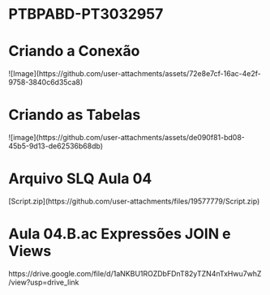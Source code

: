 # PTBPABD-PT3032957

<h1>Criando a Conexão</h1>
![Image](https://github.com/user-attachments/assets/72e8e7cf-16ac-4e2f-9758-3840c6d35ca8)

<h1>Criando as Tabelas</h1>
![image](https://github.com/user-attachments/assets/de090f81-bd08-45b5-9d13-de62536b68db)

<h1>Arquivo SLQ Aula 04 </h1>
[Script.zip](https://github.com/user-attachments/files/19577779/Script.zip)

<h1>Aula 04.B.ac Expressões JOIN e Views</h1>
https://drive.google.com/file/d/1aNKBU1ROZDbFDnT82yTZN4nTxHwu7whZ/view?usp=drive_link
